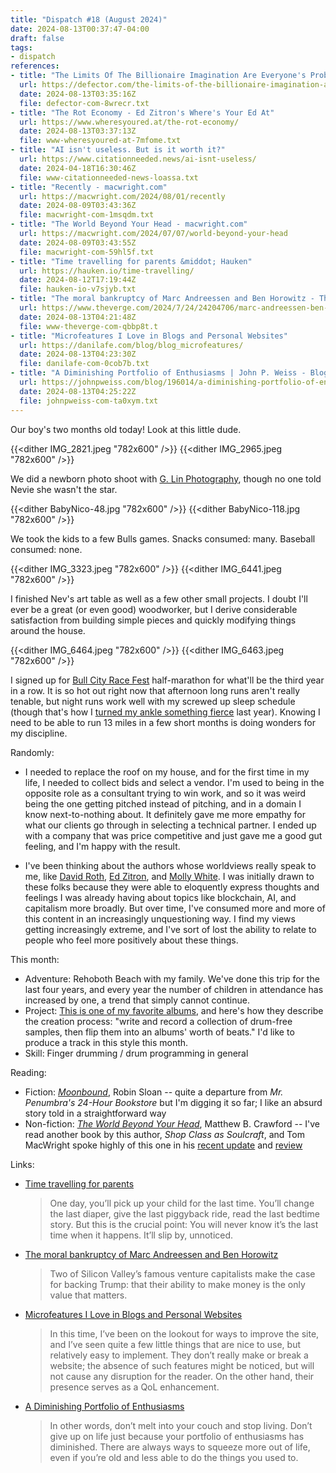 ```yaml
---
title: "Dispatch #18 (August 2024)"
date: 2024-08-13T00:37:47-04:00
draft: false
tags:
- dispatch
references:
- title: "The Limits Of The Billionaire Imagination Are Everyone's Problem | Defector"
  url: https://defector.com/the-limits-of-the-billionaire-imagination-are-everyones-problem
  date: 2024-08-13T03:35:16Z
  file: defector-com-8wrecr.txt
- title: "The Rot Economy - Ed Zitron's Where's Your Ed At"
  url: https://www.wheresyoured.at/the-rot-economy/
  date: 2024-08-13T03:37:13Z
  file: www-wheresyoured-at-7mfome.txt
- title: "AI isn't useless. But is it worth it?"
  url: https://www.citationneeded.news/ai-isnt-useless/
  date: 2024-04-18T16:30:46Z
  file: www-citationneeded-news-loassa.txt
- title: "Recently - macwright.com"
  url: https://macwright.com/2024/08/01/recently
  date: 2024-08-09T03:43:36Z
  file: macwright-com-1msqdm.txt
- title: "The World Beyond Your Head - macwright.com"
  url: https://macwright.com/2024/07/07/world-beyond-your-head
  date: 2024-08-09T03:43:55Z
  file: macwright-com-59hl5f.txt
- title: "Time travelling for parents &middot; Hauken"
  url: https://hauken.io/time-travelling/
  date: 2024-08-12T17:19:44Z
  file: hauken-io-v7sjyb.txt
- title: "The moral bankruptcy of Marc Andreessen and Ben Horowitz - The Verge"
  url: https://www.theverge.com/2024/7/24/24204706/marc-andreessen-ben-horowitz-a16z-trump-donations
  date: 2024-08-13T04:21:48Z
  file: www-theverge-com-qbbp8t.t
- title: "Microfeatures I Love in Blogs and Personal Websites"
  url: https://danilafe.com/blog/blog_microfeatures/
  date: 2024-08-13T04:23:30Z
  file: danilafe-com-0cob7b.txt
- title: "A Diminishing Portfolio of Enthusiasms | John P. Weiss - Blog"
  url: https://johnpweiss.com/blog/196014/a-diminishing-portfolio-of-enthusiasms
  date: 2024-08-13T04:25:22Z
  file: johnpweiss-com-ta0xym.txt
---
```


Our boy's two months old today! Look at this little dude.

<!--more-->

{{<dither IMG_2821.jpeg "782x600" />}}
{{<dither IMG_2965.jpeg "782x600" />}}

We did a newborn photo shoot with [G. Lin Photography][1], though no one told Nevie she wasn't the star.

{{<dither BabyNico-48.jpg "782x600" />}}
{{<dither BabyNico-118.jpg "782x600" />}}

[1]: https://www.glinphotography.com/

We took the kids to a few Bulls games. Snacks consumed: many. Baseball consumed: none.

{{<dither IMG_3323.jpeg "782x600" />}}
{{<dither IMG_6441.jpeg "782x600" />}}

I finished Nev's art table as well as a few other small projects. I doubt I'll ever be a great (or even good) woodworker, but I derive considerable satisfaction from building simple pieces and quickly modifying things around the house.

{{<dither IMG_6464.jpeg "782x600" />}}
{{<dither IMG_6463.jpeg "782x600" />}}

I signed up for [Bull City Race Fest][2] half-marathon for what'll be the third year in a row. It is so hot out right now that afternoon long runs aren't really tenable, but night runs work well with my screwed up sleep schedule (though that's how I [turned my ankle something fierce][3] last year). Knowing I need to be able to run 13 miles in a few short months is doing wonders for my discipline.

[2]: https://capstoneraces.com/bull-city-race-fest/
[3]: /journal/dispatch-8-october-2023/

Randomly:

* I needed to replace the roof on my house, and for the first time in my life, I needed to collect bids and select a vendor. I'm used to being in the opposite role as a consultant trying to win work, and so it was weird being the one getting pitched instead of pitching, and in a domain I know next-to-nothing about. It definitely gave me more empathy for what our clients go through in selecting a technical partner. I ended up with a company that was price competitive and just gave me a good gut feeling, and I'm happy with the result.

* I've been thinking about the authors whose worldviews really speak to me, like [David Roth][4], [Ed Zitron][5], and [Molly White][6]. I was initially drawn to these folks because they were able to eloquently express thoughts and feelings I was already having about topics like blockchain, AI, and capitalism more broadly. But over time, I've consumed more and more of this content in an increasingly unquestioning way. I find my views getting increasingly extreme, and I've sort of lost the ability to relate to people who feel more positively about these things.

[4]: https://defector.com/the-limits-of-the-billionaire-imagination-are-everyones-problem
[5]: https://www.wheresyoured.at/the-rot-economy/
[6]: https://www.citationneeded.news/ai-isnt-useless/

This month:

* Adventure: Rehoboth Beach with my family. We've done this trip for the last four years, and every year the number of children in attendance has increased by one, a trend that simply cannot continue.
* Project: [This is one of my favorite albums][7], and here's how they describe the creation process: "write and record a collection of drum-free samples, then flip them into an albums' worth of beats." I'd like to produce a track in this style this month.
* Skill: Finger drumming / drum programming in general

[7]: https://birocratic.bandcamp.com/album/ninety-nine

Reading:

* Fiction: [_Moonbound_][8], Robin Sloan -- quite a departure from _Mr. Penumbra's 24-Hour Bookstore_ but I'm digging it so far; I like an absurd story told in a straightforward way
* Non-fiction: [_The World Beyond Your Head_][9], Matthew B. Crawford -- I've read another book by this author, _Shop Class as Soulcraft_, and Tom MacWright spoke highly of this one in his [recent update][10] and [review][11]

[8]: https://bookshop.org/p/books/wizard-s-design-robin-sloan/20374751
[9]: https://bookshop.org/p/books/the-world-beyond-your-head-on-becoming-an-individual-in-an-age-of-distraction-matthew-b-crawford/8484056?ean=9780374535919
[10]: https://macwright.com/2024/08/01/recently
[11]: https://macwright.com/2024/07/07/world-beyond-your-head

Links:

* [Time travelling for parents][12]

  > One day, you’ll pick up your child for the last time. You’ll change the last diaper, give the last piggyback ride, read the last bedtime story. But this is the crucial point: You will never know it’s the last time when it happens. It’ll slip by, unnoticed.

* [The moral bankruptcy of Marc Andreessen and Ben Horowitz][13]

  > Two of Silicon Valley’s famous venture capitalists make the case for backing Trump: that their ability to make money is the only value that matters.
  
* [Microfeatures I Love in Blogs and Personal Websites][14]

  > In this time, I’ve been on the lookout for ways to improve the site, and I’ve seen quite a few little things that are nice to use, but relatively easy to implement. They don’t really make or break a website; the absence of such features might be noticed, but will not cause any disruption for the reader. On the other hand, their presence serves as a QoL enhancement.

* [A Diminishing Portfolio of Enthusiasms][15]

  > In other words, don’t melt into your couch and stop living. Don’t give up on life just because your portfolio of enthusiasms has diminished. There are always ways to squeeze more out of life, even if you’re old and less able to do the things you used to. 

[12]: https://hauken.io/time-travelling/
[13]: https://www.theverge.com/2024/7/24/24204706/marc-andreessen-ben-horowitz-a16z-trump-donations
[14]: https://danilafe.com/blog/blog_microfeatures/
[15]: https://johnpweiss.com/blog/196014/a-diminishing-portfolio-of-enthusiasms
